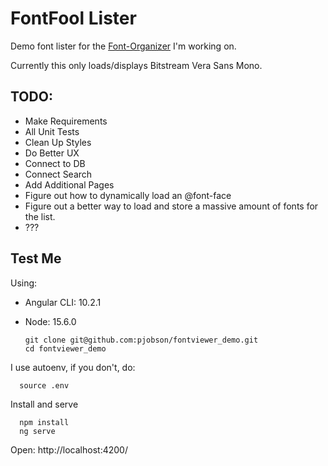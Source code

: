 # FontFool Lister

Demo font lister for the [Font-Organizer](https://github.com/pjobson/Font-Organizer) I'm working on.

Currently this only loads/displays Bitstream Vera Sans Mono.

## TODO:

* Make Requirements
* All Unit Tests
* Clean Up Styles
* Do Better UX
* Connect to DB
* Connect Search
* Add Additional Pages
* Figure out how to dynamically load an @font-face
* Figure out a better way to load and store a massive amount of fonts for the list.
* ???

## Test Me

Using:

* Angular CLI: 10.2.1
* Node: 15.6.0

      git clone git@github.com:pjobson/fontviewer_demo.git
      cd fontviewer_demo

I use autoenv, if you don't, do:

      source .env

Install and serve

      npm install
      ng serve



Open: http://localhost:4200/
